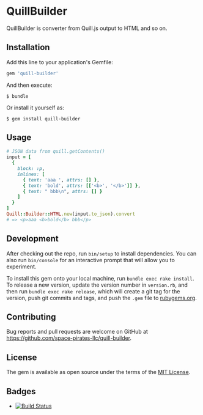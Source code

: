 # QuillBuilder

QuillBuilder is converter from Quill.js output to HTML and so on.

## Installation

Add this line to your application's Gemfile:

```ruby
gem 'quill-builder'
```

And then execute:

    $ bundle

Or install it yourself as:

    $ gem install quill-builder

## Usage

```ruby
# JSON data from quill.getContents()
input = [
  {
    block: :p,
    inlines: [
      { text: 'aaa ', attrs: [] },
      { text: 'bold', attrs: [['<b>', '</b>']] },
      { text: " bbb\n", attrs: [] }
    ]
  }
]
Quill::Builder::HTML.new(input.to_json).convert
# => <p>aaa <b>bold</b> bbb</p>
```

## Development

After checking out the repo, run `bin/setup` to install dependencies. You can also run `bin/console` for an interactive prompt that will allow you to experiment.

To install this gem onto your local machine, run `bundle exec rake install`. To release a new version, update the version number in `version.rb`, and then run `bundle exec rake release`, which will create a git tag for the version, push git commits and tags, and push the `.gem` file to [rubygems.org](https://rubygems.org).

## Contributing

Bug reports and pull requests are welcome on GitHub at https://github.com/space-pirates-llc/quill-builder.

## License

The gem is available as open source under the terms of the [MIT License](http://opensource.org/licenses/MIT).

## Badges

- [![Build Status](https://travis-ci.org/space-pirates-llc/quill-builder.svg)](https://travis-ci.org/space-pirates-llc/quill-builder)
